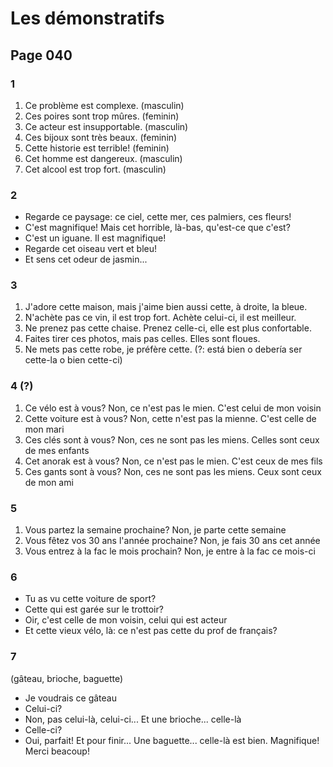 # Les démonstratifs

## Page 040
### 1
1. Ce problème est complexe. (masculin)
1. Ces poires sont trop mûres. (feminin)
1. Ce acteur est insupportable. (masculin)
1. Ces bijoux sont très beaux. (feminin)
1. Cette historie est terrible! (feminin)
1. Cet homme est dangereux. (masculin)
1. Cet alcool est trop fort. (masculin)

### 2
- Regarde ce paysage: ce ciel, cette mer, ces palmiers, ces fleurs!
- C'est magnifique! Mais cet horrible, là-bas, qu'est-ce que c'est?
- C'est un iguane. Il est magnifique!
- Regarde cet oiseau vert et bleu!
- Et sens cet odeur de jasmin...

### 3
1. J'adore cette maison, mais j'aime bien aussi cette, à droite, la bleue.
1. N'achète pas ce vin, il est trop fort. Achète celui-ci, il est meilleur.
1. Ne prenez pas cette chaise. Prenez celle-ci, elle est plus confortable.
1. Faites tirer ces photos, mais pas celles. Elles sont floues.
1. Ne mets pas cette robe, je préfère cette. (?: está bien o debería ser cette-la o bien cette-ci)

### 4 (?)
1. Ce vélo est à vous? Non, ce n'est pas le mien. C'est celui de mon voisin
1. Cette voiture est à vous? Non, cette n'est pas la mienne. C'est celle de mon mari
1. Ces clés sont à vous? Non, ces ne sont pas les miens. Celles sont ceux de mes enfants
1. Cet anorak est à vous? Non, ce n'est pas le mien. C'est ceux de mes fils
1. Ces gants sont à vous? Non, ces ne sont pas les miens. Ceux sont ceux de mon ami

### 5
1. Vous partez la semaine prochaine? Non, je parte cette semaine
1. Vous fêtez vos 30 ans l'année prochaine? Non, je fais 30 ans cet année
1. Vous entrez à la fac le mois prochain? Non, je entre à la fac ce mois-ci

### 6
- Tu as vu cette voiture de sport?
- Cette qui est garée sur le trottoir?
- Oir, c'est celle de mon voisin, celui qui est acteur
- Et cette vieux vélo, là: ce n'est pas cette du prof de français?

### 7
(gâteau, brioche, baguette)
- Je voudrais ce gâteau
- Celui-ci?
- Non, pas celui-là, celui-ci... Et une brioche... celle-là
- Celle-ci?
- Oui, parfait! Et pour finir... Une baguette... celle-là est bien. Magnifique! Merci beacoup!